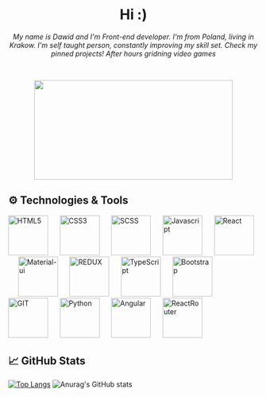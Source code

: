<h1 align="center"> Hi :) </h1>

<p align="center"><i>My name is Dawid and I'm Front-end developer. I'm from Poland, living in Krakow. I'm self taught person, constantly improving my skill set. Check my pinned projects! After hours gridning video games</i> </p>
<br/>
<p align="center">
  <img src='https://user-images.githubusercontent.com/83504862/170799579-e2852030-763f-4640-bdbd-222990456ef0.gif' height='200' width='400'>
</p>

<h2> ⚙️ Technologies & Tools </h2>
<div>
  <img src='https://cdn-icons-png.flaticon.com/512/174/174854.png' height='80' width='80' alt='HTML5'>
  &nbsp;&nbsp;&nbsp;&nbsp;
  <img src='https://cdn-icons-png.flaticon.com/512/732/732190.png' height='80' width='80' alt='CSS3'>
  &nbsp;&nbsp;&nbsp;&nbsp;
  <img src='https://img.icons8.com/color/344/sass.png' height='80' width='80' alt='SCSS'>
  &nbsp;&nbsp;&nbsp;&nbsp;
  <img src='https://cdn-icons-png.flaticon.com/512/5968/5968292.png' height='80' width='80' alt='Javascript'>
  &nbsp;&nbsp;&nbsp;&nbsp;
  <img src='https://cdn-icons-png.flaticon.com/512/1126/1126012.png' height='80' width='80' alt='React'>
  &nbsp;&nbsp;&nbsp;&nbsp;
  <img src='https://img.icons8.com/color/344/material-ui.png' height='80' width='80' alt='Material-ui'>
  &nbsp;&nbsp;&nbsp;&nbsp;
  <img src='https://img.icons8.com/color/344/redux.png' height='80' width='80' alt='REDUX'>
  &nbsp;&nbsp;&nbsp;&nbsp;
  <img src='https://img.icons8.com/color/344/typescript.png' height='80' width='80' alt='TypeScript'>
  &nbsp;&nbsp;&nbsp;&nbsp;
  <img src='https://img.icons8.com/color/344/bootstrap.png' height='80' width='80' alt='Bootstrap'>
  &nbsp;&nbsp;&nbsp;&nbsp;
  <img src='https://img.icons8.com/color/344/git.png' height='80' width='80' alt='GIT'>
   &nbsp;&nbsp;&nbsp;&nbsp;
  <img src='https://img.icons8.com/color/344/python--v1.png' height='80' width='80' alt='Python' > 
   &nbsp;&nbsp;&nbsp;&nbsp;
  <img src='https://img.icons8.com/color/344/angularjs.png' height='80' width='80' alt='Angular' > 
   &nbsp;&nbsp;&nbsp;&nbsp;
  <img src='https://iconape.com/wp-content/files/sm/371377/svg/371377.svg' height='80' width='80' alt='ReactRouter'>
</div>

<h2> &#x1f4c8; GitHub Stats </h2>


[![Top Langs](https://github-readme-stats.vercel.app/api/top-langs/?username=CodeIbo&theme=midnight-purple)](https://github.com/anuraghazra/github-readme-stats)
![Anurag's GitHub stats](https://github-readme-stats.vercel.app/api?username=CodeIbo&count_private=true&show_icons=true&theme=midnight-purple&hide=issues&include_all_commits)
